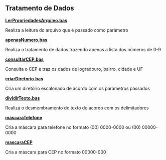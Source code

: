 ## **Tratamento de Dados**

[**LerPropriedadesArquivo.bas**](https://github.com/SamuelOliveiraBRA/vba/blob/main/funcoes/tratamento_de_dados/LerPropriedadesArquivo.bas)

Realiza a leitura do arquivo que é passado como parâmetro

[**apenasNumero.bas**](https://github.com/SamuelOliveiraBRA/vba/blob/main/funcoes/tratamento_de_dados/apenasNumero.bas)

Realiza o tratamento de dados trazendo apenas a lista dos números de 0-9

[**consultarCEP.bas**](https://github.com/SamuelOliveiraBRA/vba/blob/main/funcoes/tratamento_de_dados/consultarCEP.bas)

Consulta o CEP e traz os dados de logradouro, bairro, cidade e UF

[**criarDiretorio.bas**](https://github.com/SamuelOliveiraBRA/vba/blob/main/funcoes/tratamento_de_dados/criarDiretorio.bas)

Cria um diretório escalonado de acordo com os parâmetros passados

[**dividirTexto.bas**](https://github.com/SamuelOliveiraBRA/vba/blob/main/funcoes/tratamento_de_dados/dividirTexto.bas)

Realiza o desmembramento de texto de acordo com os delimitadores

[**mascaraTelefone**](https://github.com/SamuelOliveiraBRA/vba/blob/main/funcoes/tratamento_de_dados/MascaraTelefone)

Cria a máscara para telefone no formato (00) 0000-0000 ou (00) 00000-0000

[**mascaraCEP**](https://github.com/SamuelOliveiraBRA/vba/blob/main/funcoes/tratamento_de_dados/MascaraCEP)

Cria a máscara para CEP no formato 00000-000
